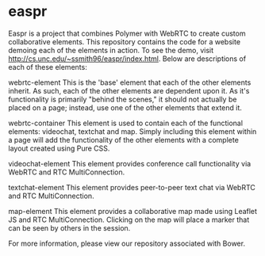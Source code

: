 easpr
=====

Easpr is a project that combines Polymer with WebRTC to create custom collaborative elements. This repository contains the code for a website demoing each of the elements in action. To see the demo, visit http://cs.unc.edu/~ssmith96/easpr/index.html. Below are descriptions of each of these elements:

webrtc-element
This is the 'base' element that each of the other elements inherit. As such, each of the other elements are dependent upon it. As it's functionality is primarily "behind the scenes," it should not actually be placed on a page; instead, use one of the other elements that extend it.

webrtc-container
This element is used to contain each of the functional elements: videochat, textchat and map. Simply including this element within a page will add the functionality of the other elements with a complete layout created using Pure CSS.

videochat-element
This element provides conference call functionality via WebRTC and RTC MultiConnection.

textchat-element
This element provides peer-to-peer text chat via WebRTC and RTC MultiConnection.

map-element
This element provides a collaborative map made using Leaflet JS and RTC MultiConnection. Clicking on the map will place a marker that can be seen by others in the session.

For more information, please view our repository associated with Bower.
